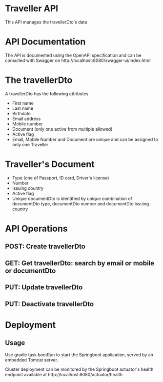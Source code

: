 # Traveller API

This API manages the travellerDto's data

# API Documentation

The API is documented using the OpenAPI specification and can be consulted with Swagger on http://localhost:8080/swagger-ui/index.html

# The travellerDto

A travellerDto has the following attributes

 - First name
 - Last name
 - Birthdate
 - Email address
 - Mobile number
 - Document (only one active from multiple allowed)
 - Active flag
 - Email, Mobile Number and Document are unique and can be assigned to only one Traveller


# Traveller's Document

 - Type (one of Passport, ID card, Driver's license)
 - Number
 - Issuing country
 - Active flag
 - Unique documentDto is identified by unique combination of documentDto type, documentDto number and documentDto issuing country

# API Operations

## POST: Create travellerDto
## GET: Get travellerDto: search by email or mobile or documentDto
## PUT: Update travellerDto
## PUT: Deactivate travellerDto

# Deployment

## Usage

Use gradle task bootRun to start the Springboot application, served by an embedded Tomcat server.

Cluster deployment can be monitored by the Springboot actuator's health endpoint available at http://localhost:8080/actuator/health